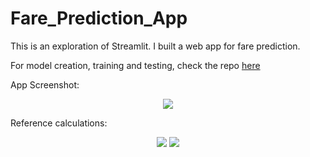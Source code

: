 # Fare_Prediction_App

This is an exploration of Streamlit. I built a web app for fare prediction.

For model creation, training and testing, check the repo [here](https://github.com/SwamiKannan/NYC-taxi-fares)

App Screenshot:
<p align="center">
<img src="https://github.com/SwamiKannan/Fare_Prediction_App/blob/main/app_screenshot.png">
</p>

Reference calculations:
<p align="center">
<img src="https://github.com/SwamiKannan/Fare_Prediction_App/blob/main/jupyter_note_1.PNG">
<img src="https://github.com/SwamiKannan/Fare_Prediction_App/blob/main/jupyter_note_2.PNG">
</p>

